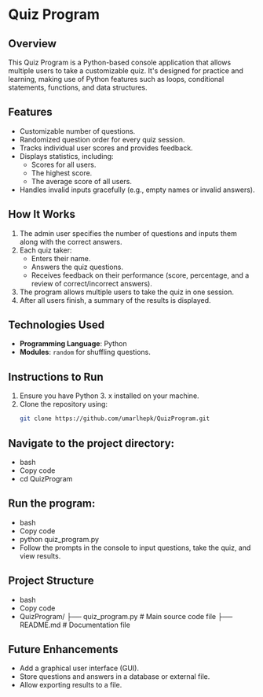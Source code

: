 # Quiz Program

## Overview
This Quiz Program is a Python-based console application that allows multiple users to take a customizable quiz. It's designed for practice and learning, making use of Python features such as loops, conditional statements, functions, and data structures.

## Features
- Customizable number of questions.
- Randomized question order for every quiz session.
- Tracks individual user scores and provides feedback.
- Displays statistics, including:
  - Scores for all users.
  - The highest score.
  - The average score of all users.
- Handles invalid inputs gracefully (e.g., empty names or invalid answers).

## How It Works
1. The admin user specifies the number of questions and inputs them along with the correct answers.
2. Each quiz taker:
   - Enters their name.
   - Answers the quiz questions.
   - Receives feedback on their performance (score, percentage, and a review of correct/incorrect answers).
3. The program allows multiple users to take the quiz in one session.
4. After all users finish, a summary of the results is displayed.

## Technologies Used
- **Programming Language**: Python
- **Modules**: `random` for shuffling questions.

## Instructions to Run
1. Ensure you have Python 3. x installed on your machine.
2. Clone the repository using:
   ```bash
   git clone https://github.com/umarlhepk/QuizProgram.git
## Navigate to the project directory:
 - bash
 - Copy code
 - cd QuizProgram

## Run the program:
 - bash
 - Copy code
 - python quiz_program.py
 - Follow the prompts in the console to input questions, take the quiz, and view results.

## Project Structure
 - bash
 - Copy code
 - QuizProgram/
  ├── quiz_program.py  # Main source code file
  ├── README.md        # Documentation file

## Future Enhancements
 - Add a graphical user interface (GUI).
 - Store questions and answers in a database or external file.
 - Allow exporting results to a file.
